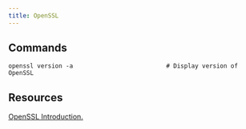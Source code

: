 ```yaml
---
title: OpenSSL
---
```


## Commands

```shell
openssl version -a                          # Display version of OpenSSL
```

## Resources
[OpenSSL Introduction.](https://www.keycdn.com/blog/openssl-tutorial)